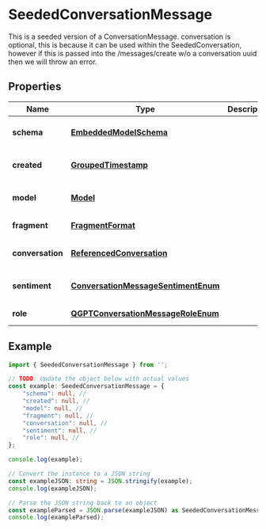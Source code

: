 
# SeededConversationMessage

This is a seeded version of a ConversationMessage.  conversation is optional, this is because it can be used within the SeededConversation, however if this is passed into the /messages/create w/o a conversation uuid then we will throw an error.

## Properties

Name | Type | Description | Notes
------------ | ------------- | ------------- | -------------
**schema** | [**EmbeddedModelSchema**](EmbeddedModelSchema) |  | [optional] [default to undefined]
**created** | [**GroupedTimestamp**](GroupedTimestamp) |  | [optional] [default to undefined]
**model** | [**Model**](Model) |  | [optional] [default to undefined]
**fragment** | [**FragmentFormat**](FragmentFormat) |  | [default to undefined]
**conversation** | [**ReferencedConversation**](ReferencedConversation) |  | [optional] [default to undefined]
**sentiment** | [**ConversationMessageSentimentEnum**](ConversationMessageSentimentEnum) |  | [optional] [default to undefined]
**role** | [**QGPTConversationMessageRoleEnum**](QGPTConversationMessageRoleEnum) |  | [default to undefined]

## Example

```typescript
import { SeededConversationMessage } from '';

// TODO: Update the object below with actual values
const example: SeededConversationMessage = {
    "schema": null, // 
    "created": null, // 
    "model": null, // 
    "fragment": null, // 
    "conversation": null, // 
    "sentiment": null, // 
    "role": null, // 
};

console.log(example);

// Convert the instance to a JSON string
const exampleJSON: string = JSON.stringify(example);
console.log(exampleJSON);

// Parse the JSON string back to an object
const exampleParsed = JSON.parse(exampleJSON) as SeededConversationMessage;
console.log(exampleParsed);
```




